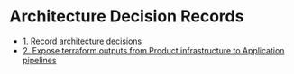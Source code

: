 # Architecture Decision Records

* [1. Record architecture decisions](0001-record-architecture-decisions.md)
* [2. Expose terraform outputs from Product infrastructure to Application pipelines](0002-Exposing_terraform_outputs.md)
